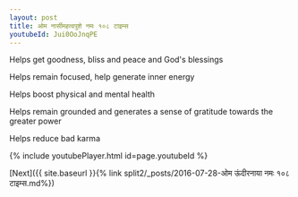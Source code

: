 ```yaml
---
layout: post
title: ओम नार्सीमहत्वपुशे नमः १०८ टाइम्स
youtubeId: Jui0OoJnqPE
---
```

 
 
Helps get goodness, bliss and peace and God's blessings
 
Helps remain focused, help generate inner energy 
 
Helps boost physical and mental health 
 
Helps remain grounded and generates a sense of gratitude towards the greater power 
 
Helps reduce bad karma
 
 
 
 


{% include youtubePlayer.html id=page.youtubeId %}
 
[Next]({{ site.baseurl }}{% link  split2/_posts/2016-07-28-ओम ऊंदीरनाया नमः १०८ टाइम्स.md%})
 
